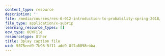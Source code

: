 ```yaml
---
content_type: resource
description: ''
file: /media/courses/res-6-012-introduction-to-probability-spring-2018/5075eed97b985f11add98f7a0898ebba_GOmLwHaa8Ik.vtt
file_type: application/x-subrip
learning_resource_types: []
ocw_type: OCWFile
resourcetype: Other
title: 3play caption file
uid: 5075eed9-7b98-5f11-add9-8f7a0898ebba
---
```

